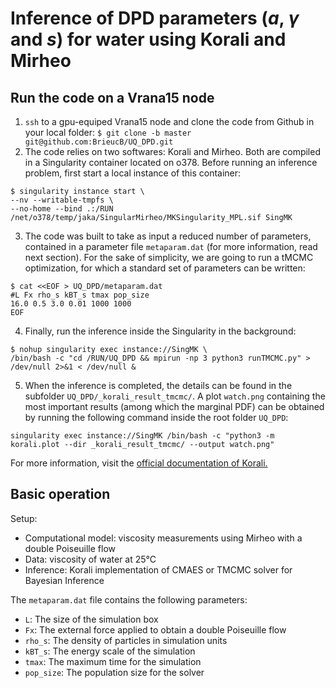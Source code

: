 # Inference of DPD parameters ($a$, $\gamma$ and $s$) for water using Korali and Mirheo

## Run the code on a Vrana15 node
1. `ssh` to a gpu-equiped Vrana15 node and clone the code from Github in your local folder: `$ git clone -b master git@github.com:BrieucB/UQ_DPD.git`
2. The code relies on two softwares: Korali and Mirheo. Both are compiled in a Singularity container located on o378. Before running an inference problem, first start a local instance of this container:
```
$ singularity instance start \
--nv --writable-tmpfs \
--no-home --bind .:/RUN /net/o378/temp/jaka/SingularMirheo/MKSingularity_MPL.sif SingMK
```
3. The code was built to take as input a reduced number of parameters, contained in a parameter file `metaparam.dat` (for more information, read next section). For the sake of simplicity, we are going to run a tMCMC optimization, for which a standard set of parameters can be written:
``` 
$ cat <<EOF > UQ_DPD/metaparam.dat
#L Fx rho_s kBT_s tmax pop_size
16.0 0.5 3.0 0.01 1000 1000
EOF
```
4. Finally, run the inference inside the Singularity in the background:
```
$ nohup singularity exec instance://SingMK \
/bin/bash -c "cd /RUN/UQ_DPD && mpirun -np 3 python3 runTMCMC.py" > /dev/null 2>&1 < /dev/null &
``` 
5. When the inference is completed, the details can be found in the subfolder `UQ_DPD/_korali_result_tmcmc/`. A plot `watch.png` containing the most important results (among which the marginal PDF) can be obtained by running the following command inside the root folder `UQ_DPD`:
```
singularity exec instance://SingMK /bin/bash -c "python3 -m korali.plot --dir _korali_result_tmcmc/ --output watch.png"
```
For more information, visit the [official documentation of Korali.](https://korali.readthedocs.io/en/v3.0.1/using/tools/plotter.html)


## Basic operation
Setup:
- Computational model: viscosity measurements using Mirheo with a double Poiseuille flow
- Data: viscosity of water at 25°C
- Inference: Korali implementation of CMAES or TMCMC solver for Bayesian Inference

The `metaparam.dat` file contains the following parameters:

- `L`: The size of the simulation box
- `Fx`: The external force applied to obtain a double Poiseuille flow
- `rho_s`: The density of particles in simulation units
- `kBT_s`: The energy scale of the simulation
- `tmax`: The maximum time for the simulation
- `pop_size`: The population size for the solver